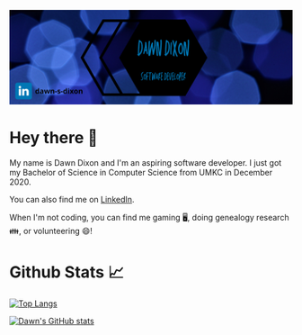 ![Header](https://github.com/md56n/md56n/blob/main/Dawn%20Dixon.png)


# Hey there 👋

My name is Dawn Dixon and I'm an aspiring software developer. I just got my Bachelor of Science in Computer Science from UMKC in December 2020.

You can also find me on [LinkedIn](https://www.linkedin.com/in/dawn-s-dixon).

When I'm not coding, you can find me gaming 🖥️, doing genealogy research 👪, or volunteering 😄!

# Github Stats 📈
[![Top Langs](https://github-readme-stats.vercel.app/api/top-langs/?username=md56n&theme=algolia)](https://github.com/md56n/github-readme-stats)

[![Dawn's GitHub stats](https://github-readme-stats.vercel.app/api?username=md56n&hide=prs,issues,contribs&show_icons=true&theme=algolia)](https://github.com/md56n/github-readme-stats)

<!--
Here are some ideas to get you started:

- 🔭 I’m currently working on ...
- 👯 I’m looking to collaborate on ...
- 📫 How to reach me: ...
-->
